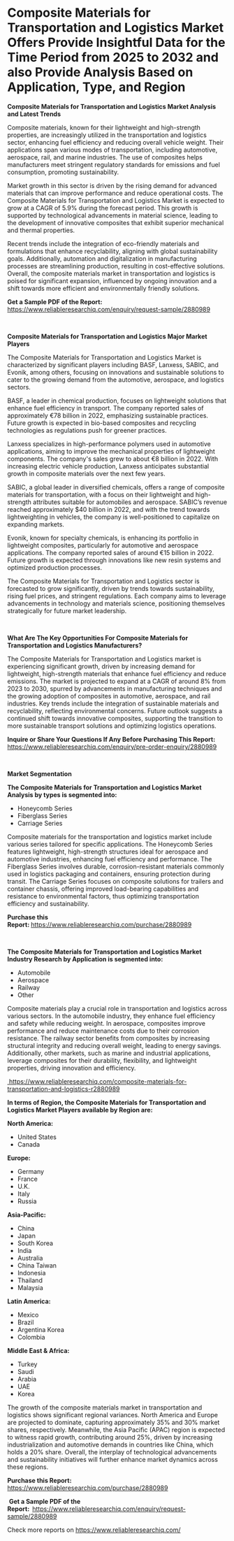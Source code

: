 <p><h1>Composite Materials for Transportation and Logistics Market Offers Provide Insightful Data for the Time Period from 2025 to 2032 and also Provide Analysis Based on Application, Type, and Region</h1></p><p><strong>Composite Materials for Transportation and Logistics Market Analysis and Latest Trends</strong></p>
<p><p>Composite materials, known for their lightweight and high-strength properties, are increasingly utilized in the transportation and logistics sector, enhancing fuel efficiency and reducing overall vehicle weight. Their applications span various modes of transportation, including automotive, aerospace, rail, and marine industries. The use of composites helps manufacturers meet stringent regulatory standards for emissions and fuel consumption, promoting sustainability.</p><p>Market growth in this sector is driven by the rising demand for advanced materials that can improve performance and reduce operational costs. The Composite Materials for Transportation and Logistics Market is expected to grow at a CAGR of 5.9% during the forecast period. This growth is supported by technological advancements in material science, leading to the development of innovative composites that exhibit superior mechanical and thermal properties. </p><p>Recent trends include the integration of eco-friendly materials and formulations that enhance recyclability, aligning with global sustainability goals. Additionally, automation and digitalization in manufacturing processes are streamlining production, resulting in cost-effective solutions. Overall, the composite materials market in transportation and logistics is poised for significant expansion, influenced by ongoing innovation and a shift towards more efficient and environmentally friendly solutions.</p></p>
<p><strong>Get a Sample PDF of the Report:&nbsp;</strong> <a href="https://www.reliableresearchiq.com/enquiry/request-sample/2880989?utm_campaign=3193&utm_medium=2&utm_source=Github&utm_content=ia&utm_term=12032025&utm_id=composite-materials-for-transportation-and-logistics">https://www.reliableresearchiq.com/enquiry/request-sample/2880989</a></p>
<p>&nbsp;</p>
<p><strong>Composite Materials for Transportation and Logistics Major Market Players</strong></p>
<p><p>The Composite Materials for Transportation and Logistics Market is characterized by significant players including BASF, Lanxess, SABIC, and Evonik, among others, focusing on innovations and sustainable solutions to cater to the growing demand from the automotive, aerospace, and logistics sectors.</p><p>BASF, a leader in chemical production, focuses on lightweight solutions that enhance fuel efficiency in transport. The company reported sales of approximately €78 billion in 2022, emphasizing sustainable practices. Future growth is expected in bio-based composites and recycling technologies as regulations push for greener practices.</p><p>Lanxess specializes in high-performance polymers used in automotive applications, aiming to improve the mechanical properties of lightweight components. The company's sales grew to about €8 billion in 2022. With increasing electric vehicle production, Lanxess anticipates substantial growth in composite materials over the next few years.</p><p>SABIC, a global leader in diversified chemicals, offers a range of composite materials for transportation, with a focus on their lightweight and high-strength attributes suitable for automobiles and aerospace. SABIC’s revenue reached approximately $40 billion in 2022, and with the trend towards lightweighting in vehicles, the company is well-positioned to capitalize on expanding markets.</p><p>Evonik, known for specialty chemicals, is enhancing its portfolio in lightweight composites, particularly for automotive and aerospace applications. The company reported sales of around €15 billion in 2022. Future growth is expected through innovations like new resin systems and optimized production processes.</p><p>The Composite Materials for Transportation and Logistics sector is forecasted to grow significantly, driven by trends towards sustainability, rising fuel prices, and stringent regulations. Each company aims to leverage advancements in technology and materials science, positioning themselves strategically for future market leadership.</p></p>
<p>&nbsp;</p>
<p><strong>What Are The Key Opportunities For Composite Materials for Transportation and Logistics Manufacturers?</strong></p>
<p><p>The Composite Materials for Transportation and Logistics market is experiencing significant growth, driven by increasing demand for lightweight, high-strength materials that enhance fuel efficiency and reduce emissions. The market is projected to expand at a CAGR of around 8% from 2023 to 2030, spurred by advancements in manufacturing techniques and the growing adoption of composites in automotive, aerospace, and rail industries. Key trends include the integration of sustainable materials and recyclability, reflecting environmental concerns. Future outlook suggests a continued shift towards innovative composites, supporting the transition to more sustainable transport solutions and optimizing logistics operations.</p></p>
<p><strong>Inquire or Share Your Questions If Any Before Purchasing This Report:</strong> <a href="https://www.reliableresearchiq.com/enquiry/pre-order-enquiry/2880989?utm_campaign=3193&utm_medium=2&utm_source=Github&utm_content=ia&utm_term=12032025&utm_id=composite-materials-for-transportation-and-logistics">https://www.reliableresearchiq.com/enquiry/pre-order-enquiry/2880989</a></p>
<p>&nbsp;</p>
<p><strong>Market Segmentation</strong></p>
<p><strong>The Composite Materials for Transportation and Logistics Market Analysis by types is segmented into:</strong></p>
<p><ul><li>Honeycomb Series</li><li>Fiberglass Series</li><li>Carriage Series</li></ul></p>
<p><p>Composite materials for the transportation and logistics market include various series tailored for specific applications. The Honeycomb Series features lightweight, high-strength structures ideal for aerospace and automotive industries, enhancing fuel efficiency and performance. The Fiberglass Series involves durable, corrosion-resistant materials commonly used in logistics packaging and containers, ensuring protection during transit. The Carriage Series focuses on composite solutions for trailers and container chassis, offering improved load-bearing capabilities and resistance to environmental factors, thus optimizing transportation efficiency and sustainability.</p></p>
<p><strong>Purchase this Report:&nbsp;</strong><a href="https://www.reliableresearchiq.com/purchase/2880989?utm_campaign=3193&utm_medium=2&utm_source=Github&utm_content=ia&utm_term=12032025&utm_id=composite-materials-for-transportation-and-logistics">https://www.reliableresearchiq.com/purchase/2880989</a></p>
<p>&nbsp;</p>
<p><strong>The Composite Materials for Transportation and Logistics Market Industry Research by Application is segmented into:</strong></p>
<p><ul><li>Automobile</li><li>Aerospace</li><li>Railway</li><li>Other</li></ul></p>
<p><p>Composite materials play a crucial role in transportation and logistics across various sectors. In the automobile industry, they enhance fuel efficiency and safety while reducing weight. In aerospace, composites improve performance and reduce maintenance costs due to their corrosion resistance. The railway sector benefits from composites by increasing structural integrity and reducing overall weight, leading to energy savings. Additionally, other markets, such as marine and industrial applications, leverage composites for their durability, flexibility, and lightweight properties, driving innovation and efficiency.</p></p>
<p><a href="https://www.reliableresearchiq.com/composite-materials-for-transportation-and-logistics-r2880989?utm_campaign=3193&utm_medium=2&utm_source=Github&utm_content=ia&utm_term=12032025&utm_id=composite-materials-for-transportation-and-logistics">&nbsp;https://www.reliableresearchiq.com/composite-materials-for-transportation-and-logistics-r2880989</a></p>
<p><strong>In terms of Region, the Composite Materials for Transportation and Logistics Market Players available by Region are:</strong></p>
<p>
    <p> <strong> North America: </strong>
        <ul>
            <li>United States</li>
            <li>Canada</li>
        </ul>
        </p> 
    <p> <strong> Europe: </strong>
        <ul>
            <li>Germany</li>
            <li>France</li>
            <li>U.K.</li>
            <li>Italy</li>
            <li>Russia</li>
        </ul>
        </p> 
    <p> <strong> Asia-Pacific: </strong>
        <ul>
            <li>China</li>
            <li>Japan</li>
            <li>South Korea</li>
            <li>India</li>
            <li>Australia</li>
            <li>China Taiwan</li>
            <li>Indonesia</li>
            <li>Thailand</li>
            <li>Malaysia</li>
        </ul>
        </p> 
    <p> <strong> Latin America: </strong>
        <ul>
            <li>Mexico</li>
            <li>Brazil</li>
            <li>Argentina Korea</li>
            <li>Colombia</li>
        </ul>
        </p> 
    <p> <strong> Middle East & Africa: </strong>
        <ul>
            <li>Turkey</li>
            <li>Saudi</li>
            <li>Arabia</li>
            <li>UAE</li>
            <li>Korea</li>
        </ul>
    </p>
    </p>
<p><p>The growth of the composite materials market in transportation and logistics shows significant regional variances. North America and Europe are projected to dominate, capturing approximately 35% and 30% market shares, respectively. Meanwhile, the Asia Pacific (APAC) region is expected to witness rapid growth, contributing around 25%, driven by increasing industrialization and automotive demands in countries like China, which holds a 20% share. Overall, the interplay of technological advancements and sustainability initiatives will further enhance market dynamics across these regions.</p></p>
<p><strong>Purchase this Report: </strong><a href="https://www.reliableresearchiq.com/purchase/2880989?utm_campaign=3193&utm_medium=2&utm_source=Github&utm_content=ia&utm_term=12032025&utm_id=composite-materials-for-transportation-and-logistics">https://www.reliableresearchiq.com/purchase/2880989</a></p>
<p>&nbsp;<strong>Get a Sample PDF of the Report:&nbsp;&nbsp;</strong><a href="https://www.reliableresearchiq.com/enquiry/request-sample/2880989?utm_campaign=3193&utm_medium=2&utm_source=Github&utm_content=ia&utm_term=12032025&utm_id=composite-materials-for-transportation-and-logistics">https://www.reliableresearchiq.com/enquiry/request-sample/2880989</a></p>
<p><strong></strong></p>
<p>Check more reports on <a href="https://www.reliableresearchiq.com/?utm_campaign=3193&utm_medium=2&utm_source=Github&utm_content=ia&utm_term=12032025&utm_id=composite-materials-for-transportation-and-logistics">https://www.reliableresearchiq.com/</a></p>